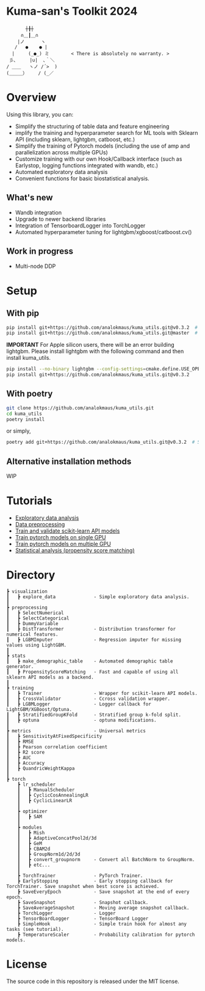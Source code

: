 # Kuma-san's Toolkit 2024

```
　 　 　┼╂┼
　 　 ∩＿┃＿∩
    |ノ      ヽ
   /   ●    ● |
  |     (_●_) ミ        < There is absolutely no warranty. >
 彡､     |∪|  ､｀＼ 
/ ＿＿   ヽノ /´>  )
(＿＿＿）    / (_／
```

# Overview
Using this library, you can:

- Simplify the structuring of table data and feature engineering
- implify the training and hyperparameter search for ML tools with Sklearn API (including sklearn, lightgbm, catboost, etc.)
- Simplify the training of Pytorch models (including the use of amp and parallelization across multiple GPUs)
- Customize training with our own Hook/Callback interface (such as Earlystop, logging functions integrated with wandb, etc.)
- Automated exploratory data analysis
- Convenient functions for basic biostatistical analysis.

## What's new
- Wandb integration
- Upgrade to newer backend libraries
- Integration of TensorboardLogger into TorchLogger
- Automated hyperparameter tuning for lightgbm/xgboost/catboost.cv()

## Work in progress
- Multi-node DDP

# Setup
## With pip
```bash
pip install git+https://github.com/analokmaus/kuma_utils.git@v0.3.2  # Stable
pip install git+https://github.com/analokmaus/kuma_utils.git@master  # Latest
```
**IMPORTANT**
For Apple silicon users, there will be an error building lightgbm. 
Please install lightgbm with the following command and then install kuma_utils.
```bash
pip install --no-binary lightgbm --config-settings=cmake.define.USE_OPENMP=OFF  'lightgbm==4.3.0'
pip install git+https://github.com/analokmaus/kuma_utils.git@v0.3.2
```

## With poetry
```bash
git clone https://github.com/analokmaus/kuma_utils.git
cd kuma_utils
poetry install
```
or simply,
```bash
poetry add git+https://github.com/analokmaus/kuma_utils.git@v0.3.2  # Stable
```

## Alternative installation methods
WIP

# Tutorials
- [Exploratory data analysis](examples/Exploratory_data_analysis.ipynb)
- [Data preprocessing](examples/Data_preprocessing.ipynb)
- [Train and validate scikit-learn API models](examples/Train_and_validate_models.ipynb)
- [Train pytorch models on single GPU](examples/Train_CNN_model.ipynb)
- [Train pytorch models on multiple GPU](examples/Train_CNN_distributed.py)
- [Statistical analysis (propensity score matching)](examples/Statistical_analysis.ipynb)

# Directory
```
┣ visualization
┃   ┣ explore_data              - Simple exploratory data analysis.
┃
┣ preprocessing
┃   ┣ SelectNumerical            
┃   ┣ SelectCategorical 
┃   ┣ DummyVariable 
┃   ┣ DistTransformer           - Distribution transformer for numerical features. 
┃   ┣ LGBMImputer               - Regression imputer for missing values using LightGBM.
┃
┣ stats
┃   ┣ make_demographic_table    - Automated demographic table generator.
┃   ┣ PropensityScoreMatching   - Fast and capable of using all sklearn API models as a backend.
┃
┣ training
┃   ┣ Trainer                   - Wrapper for scikit-learn API models.
┃   ┣ CrossValidator            - Ccross validation wrapper.
┃   ┣ LGBMLogger                - Logger callback for LightGBM/XGBoost/Optuna.
┃   ┣ StratifiedGroupKFold      - Stratified group k-fold split.
┃   ┣ optuna                    - optuna modifications.
┃
┣ metrics                       - Universal metrics
┃   ┣ SensitivityAtFixedSpecificity
┃   ┣ RMSE
┃   ┣ Pearson correlation coefficient
┃   ┣ R2 score
┃   ┣ AUC
┃   ┣ Accuracy
┃   ┣ QuandricWeightKappa
┃
┣ torch
    ┣ lr_scheduler
    ┃   ┣ ManualScheduler
    ┃   ┣ CyclicCosAnnealingLR
    ┃   ┣ CyclicLinearLR
    ┃   
    ┣ optimizer
    ┃   ┣ SAM
    ┃ 
    ┣ modules
    ┃   ┣ Mish
    ┃   ┣ AdaptiveConcatPool2d/3d
    ┃   ┣ GeM
    ┃   ┣ CBAM2d
    ┃   ┣ GroupNorm1d/2d/3d
    ┃   ┣ convert_groupnorm     - Convert all BatchNorm to GroupNorm.
    ┃   ┣ etc...
    ┃ 
    ┣ TorchTrainer              - PyTorch Trainer.
    ┣ EarlyStopping             - Early stopping callback for TorchTrainer. Save snapshot when best score is achieved.
    ┣ SaveEveryEpoch            - Save snapshot at the end of every epoch.
    ┣ SaveSnapshot              - Snapshot callback.
    ┣ SaveAverageSnapshot       - Moving average snapshot callback.
    ┣ TorchLogger               - Logger
    ┣ TensorBoardLogger         - TensorBoard Logger
    ┣ SimpleHook                - Simple train hook for almost any tasks (see tutorial).
    ┣ TemperatureScaler         - Probability calibration for pytorch models.

```

# License
The source code in this repository is released under the MIT license.